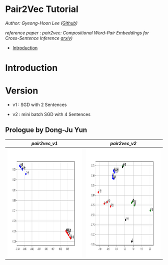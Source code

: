 # Pair2Vec Tutorial

*Author: Gyeong-Hoon Lee ([Github](https://github.com/ghlee0304))*

*reference paper : pair2vec: Compositional Word-Pair Embeddings for Cross-Sentence Inference [arxiv](https://arxiv.org/abs/1810.08854))*

- [Introduction](#introduction)
# Introduction

# Version
- v1 : SGD with 2 Sentences

- v2 : mini batch SGD with 4 Sentences

## Prologue by Dong-Ju Yun 
 *pair2vec_v1* | *pair2vec_v2* |
 :---: | :---: | 
<img src = "PPT/ydg_pair2vec_v01.png" height = '350px'> | <img src = "PPT/ydg_pair2vec_v2.png" height = '350px'> |
